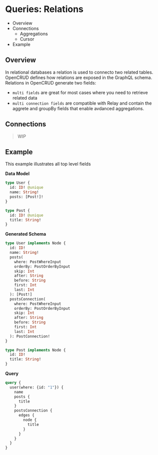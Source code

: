 # Queries: Relations

* Overview
* Connections
  * Aggregations
  * Cursor
* Example

## Overview

In relational databases a relation is used to connecto two related tables. OpenCRUD defines how relations are exposed in the GraphQL schema.
Relations in OpenCRUD generate two fields:

* `multi fields` are great for most cases where you need to retrieve related data
* `multi connection fields` are compatible with Relay and contain the aggrete and groupBy fields that enable avdanced aggregations.

## Connections

> WIP

## Example

This example illustrates all top level fields

**Data Model**

```graphql
type User {
  id: ID! @unique
  name: String!
  posts: [Post!]!
}

type Post {
  id: ID! @unique
  title: String!
}
```

**Generated Schema**

```graphql
type User implements Node {
  id: ID!
  name: String!
  posts(
    where: PostWhereInput
    orderBy: PostOrderByInput
    skip: Int
    after: String
    before: String
    first: Int
    last: Int
  ): [Post!]
  postsConnection(
    where: PostWhereInput
    orderBy: PostOrderByInput
    skip: Int
    after: String
    before: String
    first: Int
    last: Int
  ): PostConnection!
}

type Post implements Node {
  id: ID!
  title: String!
}
```

**Query**

```graphql
query {
  user(where: {id: "1"}) {
    name
    posts {
      title
    }
    postsConnection {
      edges {
        node {
          title
        }
      }
    }
  }
}
```
